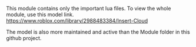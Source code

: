 This module contains only the important lua files. To view the whole module, use this model link.
https://www.roblox.com/library/2988483384/Insert-Cloud

The model is also more maintained and active than the Module folder in this github project.
